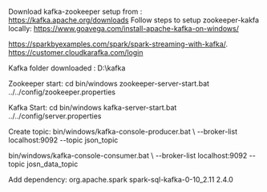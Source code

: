 Download kafka-zookeeper setup from : https://kafka.apache.org/downloads
Follow steps to setup zookeeper-kakfa locally:
https://www.goavega.com/install-apache-kafka-on-windows/

https://sparkbyexamples.com/spark/spark-streaming-with-kafka/.
https://customer.cloudkarafka.com/login

Kafka folder downloaded : D:\kafka

Zookeeper start:
cd bin/windows
zookeeper-server-start.bat ../../config/zookeeper.properties

Kafka Start:
cd bin/windows
kafka-server-start.bat ../../config/server.properties

Create topic:
bin/windows/kafka-console-producer.bat \ --broker-list localhost:9092 --topic json_topic

bin/windows/kafka-console-consumer.bat \ --broker-list localhost:9092 --topic josn_data_topic

Add dependency: 
<dependency>
     <groupId>org.apache.spark</groupId>
     <artifactId>spark-sql-kafka-0-10_2.11</artifactId>
     <version>2.4.0</version>
</dependency>